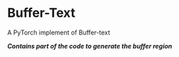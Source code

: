 # Buffer-Text
A PyTorch implement of Buffer-text

***Contains part of the code to generate the buffer region***
